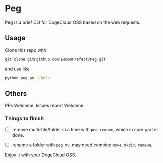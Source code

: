 # Peg
Peg is a brief CLI for DogeCloud OSS based on the web requests.

## Usage
Clone this repo with
```bash
git clone git@github.com:LemonPrefect/Peg.git
```
and use like
```bash
python peg.py --help
```

## Others

PRs Welcome, Issues report Welcome.

### Things to finish

- [ ] remove multi-file/folder in a time with `peg remove`, which in core part is done.

- [ ] rename a folder with `peg mv`, may need combine `move`, `mkdir`, `remove`.

Enjoy it with your DogeCloud OSS.
